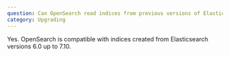 ```yaml
---
question: Can OpenSearch read indices from previous versions of Elasticsearch?
category: Upgrading
---
```


Yes. OpenSearch is compatible with indices created from Elasticsearch versions 6.0 up to 7.10.